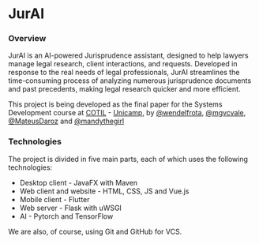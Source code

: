 # JurAI

### Overview
JurAI is an AI-powered Jurisprudence assistant, designed to help lawyers manage legal research, client interactions, and requests. Developed in response to the real needs of legal professionals, JurAI streamlines the time-consuming process of analyzing numerous jurisprudence documents and past precedents, making legal research quicker and more efficient.

This project is being developed as the final paper for the Systems Development course at [COTIL](https://www.cotil.unicamp.br/) - [Unicamp](https://unicamp.br/), by [@wendelfrota](https://github.com/wendelfrota), [@mgvcvale](https://github.com/mgcvale), [@MateusDaroz](https://github.com/MateusDaroz) and [@mandythegirl](https://github.com/mandythegirl)

### Technologies

The project is divided in five main parts, each of which uses the following technologies:
- Desktop client - JavaFX with Maven
- Web client and website - HTML, CSS, JS and Vue.js
- Mobile client - Flutter
- Web server - Flask with uWSGI
- AI - Pytorch and TensorFlow

We are also, of course, using Git and GitHub for VCS.
